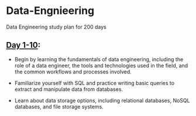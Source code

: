 # Data-Engnieering
Data Engineering study plan for 200 days

## [Day 1-10](https://github.com/Gowtham-Kanagaraj/Data-Engnieering/tree/main/Day%201-10):
* Begin by learning the fundamentals of data engineering, including the role of a data engineer, the tools and technologies used in the field, and the common workflows and processes involved.

* Familiarize yourself with SQL and practice writing basic queries to extract and manipulate data from databases.

* Learn about data storage options, including relational databases, NoSQL databases, and file storage systems.
